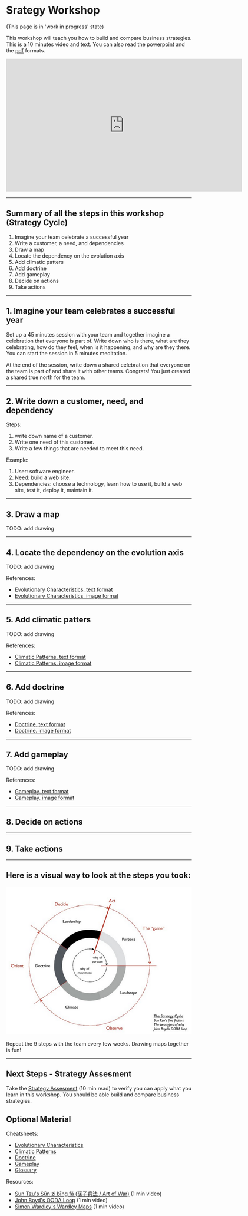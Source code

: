 # Srategy Workshop

(This page is in 'work in progress' state)

This workshop will teach you how to build and compare business strategies. This is a 10 minutes video and text. You can also read the [powerpoint](powerpoint/index.html) and the [pdf](powerpoint/strategy-workshop.pdf) formats.

<iframe width="640" height="360" src="https://www.youtube.com/embed/xxx?rel=0&amp;showinfo=0" frameborder="0" allowfullscreen></iframe>

---

## Summary of all the steps in this workshop (Strategy Cycle)
1. Imagine your team celebrate a successful year
1. Write a customer, a need, and dependencies
1. Draw a map
1. Locate the dependency on the evolution axis
1. Add climatic patters
1. Add doctrine
1. Add gameplay
1. Decide on actions
1. Take actions

---

## 1. Imagine your team celebrates a successful year

Set up a 45 minutes session with your team and together imagine a celebration that everyone is part of. Write down who is there, what are they celebrating, how do they feel, when is it happening, and why are they there. You can start the session in 5 minutes meditation.

At the end of the session, write down a shared celebration that everyone on the team is part of and share it with other teams. Congrats! You just created a shared true north for the team.

---

## 2. Write down a customer, need, and dependency

Steps:
1. write down name of a customer.
1. Write one need of this customer.
1. Write a few things that are needed to meet this need.

Example:
1. User: software engineer.
1. Need: build a web site.
1. Dependencies: choose a technology, learn how to use it, build a web site, test it, deploy it, maintain it.

---

## 3. Draw a map

TODO: add drawing

---

## 4. Locate the dependency on the evolution axis

TODO: add drawing

References:
- [Evolutionary Characteristics. text format](powerpoint/evolution.html)
- [Evolutionary Characteristics. image format](powerpoint/evolution.jpeg)

---

## 5. Add climatic patters

TODO: add drawing

References:
- [Climatic Patterns. text format](powerpoint/climatic-patterns.html)
- [Climatic Patterns. image format](powerpoint/evolution.jpeg)

---

## 6. Add doctrine

TODO: add drawing

References:
- [Doctrine. text format](powerpoint/doctrine.html)
- [Doctrine. image format](powerpoint/doctrine.jpeg)

---

## 7. Add gameplay

TODO: add drawing

References:
- [Gameplay. text format](powerpoint/gameplay.html)
- [Gameplay. image format](powerpoint/gameplay.jpeg)

---

## 8. Decide on actions

---

## 9. Take actions

---

## Here is a visual way to look at the steps you took:
![cycle](powerpoint/strategy-cycle.png)

Repeat the 9 steps with the team every few weeks. Drawing maps together is fun!

---

## Next Steps - Strategy Assesment

Take the [Strategy Assesment](../assesment/) (10 min read) to verify you can apply what you learn in this workshop. You should be able build and compare business strategies.

## Optional Material

Cheatsheets:
- [Evolutionary Characteristics](powerpoint/evolution.html)
- [Climatic Patterns](powerpoint/climatic-patterns.html)
- [Doctrine](powerpoint/doctrine.html)
- [Gameplay](powerpoint/gameplay.html)
- [Glossary](powerpoint/glossary.html)

Resources:
- [Sun Tzu's Sūn zi bīng fǎ (孫子兵法 / Art of War)](powerpoint/art-of-war/) (1 min video)
- [John Boyd's OODA Loop](powerpoint/ooda-loop/) (1 min video)
- [Simon Wardley's Wardley Maps](powerpoint/wardley-maps/) (1 min video)
